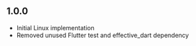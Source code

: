 ## 1.0.0

- Initial Linux implementation
- Removed unused Flutter test and effective_dart dependency